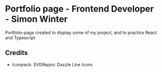# Portfolio page - Frontend Developer - Simon Winter

Portfolio-page created to display some of my project, and to practice React and Typescript




## Credits
* Iconpack: SVGRepos: Dazzle Line Icons
 